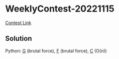 # WeeklyContest-20221115

[Contest Link](https://vjudge.net/contest/530040)

## Solution

Python:
[G](G.py) (brutal force), [F](F.py) (brutal force), [C](C.py) (O(n))
